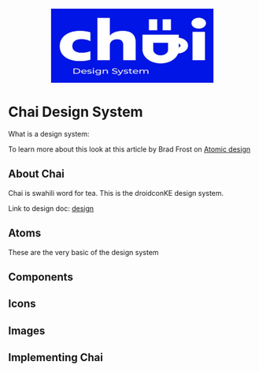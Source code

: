 <p align="center">
  <a href="https://github.com/droidconKE/droidconKE2022Android">
    <img src="https://raw.githubusercontent.com/droidconKE/iconPack/master/images/chaicover.png" alt="Chai Design Logo" width=330 height=150>
  </a>


# Chai Design System
What is a design system:

To learn more about this look at this article by Brad Frost on [Atomic design](https://bradfrost.com/blog/post/atomic-web-design/) 
## About Chai
Chai is swahili word for tea. 
This is the droidconKE design system.


Link to design doc: [design ](https://xd.adobe.com/view/eb1ed4ed-fd4d-4ba2-b2f7-a91c7379a022-be4d/screen/cfea72b5-9007-4335-ae86-9162594c094f/)



## Atoms
These are the very basic of the design system

## Components


## Icons


## Images

## Implementing Chai

